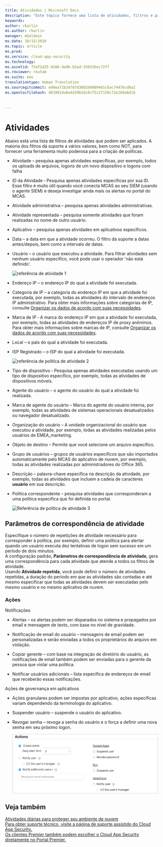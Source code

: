 ```yaml
---
title: Atividades | Microsoft Docs
description: "Este tópico fornece uma lista de atividades, filtros e parâmetros de correspondência que podem ser aplicados às políticas de atividade."
keywords: 
author: rkarlin
ms.author: rkarlin
manager: mbaldwin
ms.date: 10/15/2016
ms.topic: article
ms.prod: 
ms.service: cloud-app-security
ms.technology: 
ms.assetid: f3af2d25-9286-4e9b-b2ad-35653bec72ff
ms.reviewer: reutam
ms.suite: ems
translationtype: Human Translation
ms.sourcegitcommit: ed4ea71b24767d3602d40894d1cbac7447bcd8a2
ms.openlocfilehash: 401801da8a4439b3dc0cf5c2f150c72e169a6d16


---
```


# <a name="activities"></a>Atividades
Abaixo está uma lista de filtros de atividades que podem ser aplicados. A maioria dos filtros dá suporte a vários valores, bem como NOT, para fornecer uma ferramenta muito poderosa para a criação de políticas.  
  
-   Atividade – pesquisa apenas atividades específicas, por exemplo, todos os uploads de arquivos, logons de um novo dispositivo e logons com falha  
  
-   ID da Atividade ‑ Pesquisa apenas atividades específicas por sua ID. Esse filtro é muito útil quando você conecta MCAS ao seu SIEM (usando o agente SIEM) e deseja investigar ainda mais os alertas no portal do MCAS.  
  
-   Atividade administrativa – pesquisa apenas atividades administrativas.  
  
-   Atividade representada – pesquisa somente atividades que foram realizadas no nome de outro usuário.  
  
-   Aplicativo – pesquisa apenas atividades em aplicativos específicos.  
  
-   Data – a data em que a atividade ocorreu. O filtro dá suporte a datas antes/depois, bem como a intervalo de datas.  
  
-   Usuário – o usuário que executou a atividade. Para filtrar atividades sem nenhum usuário específico, você pode usar o operador 'não está definido'.  
  
     ![referência de atividade 1](./media/activity-ref1.png "activity ref1")  
  
-   Endereço IP – o endereço IP do qual a atividade foi executada.  
  
-   Categoria de IP – a categoria do endereço IP em que a atividade foi executada, por exemplo, todas as atividades do intervalo de endereços IP administrativo. Para obter mais informações sobre categorias de IP, consulte [Organizar os dados de acordo com suas necessidades](general-setup.md#IPtagsandRanges).  
  
-   Marca de IP ‑ A marca do endereço IP em que a atividade foi executada, por exemplo, todas as atividades de endereços IP de proxy anônimos. Para obter mais informações sobre marcas de IP, consulte [Organizar os dados de acordo com suas necessidades](general-setup.md#IPtagsandRanges).  
  
-   Local – o país do qual a atividade foi executada.  
  
-   ISP Registrado – o ISP do qual a atividade foi executada.  
  
     ![referência de política de atividade 2](./media/activity-policy-ref2.png "activity policy ref2")  
  
-   Tipo de dispositivo ‑ Pesquisa apenas atividades executadas usando um tipo de dispositivo específico, por exemplo, todas as atividades de dispositivos móveis.  
  
-   Agente do usuário – o agente do usuário do qual a atividade foi realizada.  
  
-   Marca de agente do usuário – Marca do agente do usuário interna, por exemplo, todas as atividades de sistemas operacionais desatualizados ou navegador desatualizado.  
  
-   Organização do usuário – A unidade organizacional do usuário que executou a atividade, por exemplo, todas as atividades realizadas pelos usuários de EMEA_marketing.  
  
- Objeto de destino – Permite que você selecione um arquivo específico. 

-   Grupo de usuários – grupos de usuários específicos que são importados automaticamente pelo MCAS do aplicativo de nuvem, por exemplo, todas as atividades realizadas por administradores do Office 365.  
  
-   Descrição – palavra-chave específica na descrição da atividade, por exemplo, todas as atividades que incluem a cadeia de caracteres **usuário** em sua descrição.  
  
-   Política correspondente – pesquisa atividades que corresponderam a uma política específica que foi definida no portal.  
  
     ![Referência de política de atividade 3](./media/activity-policy-ref3.png "Activity policy ref3")  
  
## <a name="activity-match-parameters"></a>Parâmetros de correspondência de atividade  
Especifique o número de repetições de atividade necessário para corresponder à política, por exemplo, definir uma política para alertar quando um usuário executa dez tentativas de logon sem sucesso em um período de dois minutos.  
A configuração padrão, **Parâmetros de correspondência de atividade**, gera uma correspondência para cada atividade que atende a todos os filtros de atividade.   
Usando **Atividade repetida**, você pode definir o número de atividades repetidas, a duração do período em que as atividades são contadas e até mesmo especificar que todas as atividades devem ser executadas pelo mesmo usuário e no mesmo aplicativo de nuvem.  
  
### <a name="actions"></a>Ações  
Notificações  
  
-   Alertas – os alertas podem ser disparados no sistema e propagados por email e mensagem de texto, com base no nível de gravidade.  
  
-   Notificação de email do usuário – mensagens de email podem ser personalizadas e serão enviadas a todos os proprietários do arquivo em violação.  
  
-   Copiar gerente – com base na integração de diretório do usuário, as notificações de email também podem ser enviadas para o gerente da pessoa que violar uma política.  
  
-   Notificar usuários adicionais – lista específica de endereços de email que receberão essas notificações.  
  
Ações de governança em aplicativos  
  
-   Ações granulares podem ser impostas por aplicativo, ações específicas variam dependendo da terminologia do aplicativo.  
  
-   Suspender usuário – suspende o usuário do aplicativo.  
  
-   Revogar senha – revoga a senha do usuário e o força a definir uma nova senha em seu próximo logon.  
  
     ![referência de política de atividade 6](./media/activity-policy-ref6.png "activity policy ref6")  
  
## <a name="see-also"></a>Veja também  
[Atividades diárias para proteger seu ambiente de nuvem](daily-activities-to-protect-your-cloud-environment.md)   
[Para obter suporte técnico, visite a página de suporte assistido do Cloud App Security.](http://support.microsoft.com/oas/default.aspx?prid=16031)   
[Os clientes Premier também podem escolher o Cloud App Security diretamente no Portal Premier.](https://premier.microsoft.com/)  
  
  


<!--HONumber=Oct16_HO4-->



